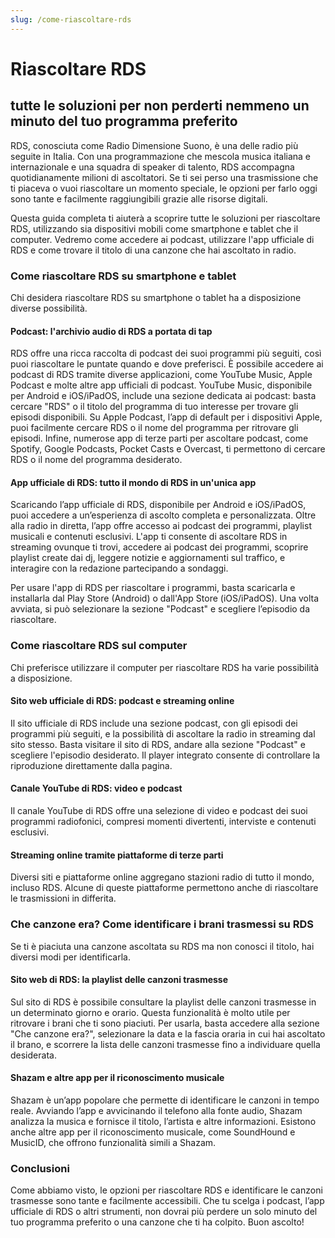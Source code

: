```yaml
---
slug: /come-riascoltare-rds
---
```


# Riascoltare RDS

## tutte le soluzioni per non perderti nemmeno un minuto del tuo programma preferito

RDS, conosciuta come Radio Dimensione Suono, è una delle radio più seguite in Italia. Con una programmazione che mescola musica italiana e internazionale e una squadra di speaker di talento, RDS accompagna quotidianamente milioni di ascoltatori. Se ti sei perso una trasmissione che ti piaceva o vuoi riascoltare un momento speciale, le opzioni per farlo oggi sono tante e facilmente raggiungibili grazie alle risorse digitali.

Questa guida completa ti aiuterà a scoprire tutte le soluzioni per riascoltare RDS, utilizzando sia dispositivi mobili come smartphone e tablet che il computer. Vedremo come accedere ai podcast, utilizzare l'app ufficiale di RDS e come trovare il titolo di una canzone che hai ascoltato in radio.

### Come riascoltare RDS su smartphone e tablet

Chi desidera riascoltare RDS su smartphone o tablet ha a disposizione diverse possibilità.

#### Podcast: l'archivio audio di RDS a portata di tap

RDS offre una ricca raccolta di podcast dei suoi programmi più seguiti, così puoi riascoltare le puntate quando e dove preferisci. È possibile accedere ai podcast di RDS tramite diverse applicazioni, come YouTube Music, Apple Podcast e molte altre app ufficiali di podcast. YouTube Music, disponibile per Android e iOS/iPadOS, include una sezione dedicata ai podcast: basta cercare "RDS" o il titolo del programma di tuo interesse per trovare gli episodi disponibili. Su Apple Podcast, l’app di default per i dispositivi Apple, puoi facilmente cercare RDS o il nome del programma per ritrovare gli episodi. Infine, numerose app di terze parti per ascoltare podcast, come Spotify, Google Podcasts, Pocket Casts e Overcast, ti permettono di cercare RDS o il nome del programma desiderato.

#### App ufficiale di RDS: tutto il mondo di RDS in un'unica app

Scaricando l’app ufficiale di RDS, disponibile per Android e iOS/iPadOS, puoi accedere a un’esperienza di ascolto completa e personalizzata. Oltre alla radio in diretta, l’app offre accesso ai podcast dei programmi, playlist musicali e contenuti esclusivi. L'app ti consente di ascoltare RDS in streaming ovunque ti trovi, accedere ai podcast dei programmi, scoprire playlist create dai dj, leggere notizie e aggiornamenti sul traffico, e interagire con la redazione partecipando a sondaggi.

Per usare l'app di RDS per riascoltare i programmi, basta scaricarla e installarla dal Play Store (Android) o dall'App Store (iOS/iPadOS). Una volta avviata, si può selezionare la sezione "Podcast" e scegliere l’episodio da riascoltare.

### Come riascoltare RDS sul computer

Chi preferisce utilizzare il computer per riascoltare RDS ha varie possibilità a disposizione.

#### Sito web ufficiale di RDS: podcast e streaming online

Il sito ufficiale di RDS include una sezione podcast, con gli episodi dei programmi più seguiti, e la possibilità di ascoltare la radio in streaming dal sito stesso. Basta visitare il sito di RDS, andare alla sezione "Podcast" e scegliere l'episodio desiderato. Il player integrato consente di controllare la riproduzione direttamente dalla pagina.

#### Canale YouTube di RDS: video e podcast

Il canale YouTube di RDS offre una selezione di video e podcast dei suoi programmi radiofonici, compresi momenti divertenti, interviste e contenuti esclusivi.

#### Streaming online tramite piattaforme di terze parti

Diversi siti e piattaforme online aggregano stazioni radio di tutto il mondo, incluso RDS. Alcune di queste piattaforme permettono anche di riascoltare le trasmissioni in differita.

### Che canzone era? Come identificare i brani trasmessi su RDS

Se ti è piaciuta una canzone ascoltata su RDS ma non conosci il titolo, hai diversi modi per identificarla.

#### Sito web di RDS: la playlist delle canzoni trasmesse

Sul sito di RDS è possibile consultare la playlist delle canzoni trasmesse in un determinato giorno e orario. Questa funzionalità è molto utile per ritrovare i brani che ti sono piaciuti. Per usarla, basta accedere alla sezione "Che canzone era?", selezionare la data e la fascia oraria in cui hai ascoltato il brano, e scorrere la lista delle canzoni trasmesse fino a individuare quella desiderata.

#### Shazam e altre app per il riconoscimento musicale

Shazam è un’app popolare che permette di identificare le canzoni in tempo reale. Avviando l’app e avvicinando il telefono alla fonte audio, Shazam analizza la musica e fornisce il titolo, l’artista e altre informazioni. Esistono anche altre app per il riconoscimento musicale, come SoundHound e MusicID, che offrono funzionalità simili a Shazam.

### Conclusioni

Come abbiamo visto, le opzioni per riascoltare RDS e identificare le canzoni trasmesse sono tante e facilmente accessibili. Che tu scelga i podcast, l’app ufficiale di RDS o altri strumenti, non dovrai più perdere un solo minuto del tuo programma preferito o una canzone che ti ha colpito. Buon ascolto!